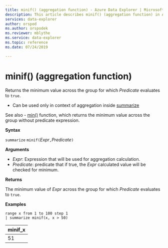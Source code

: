 ```yaml
---
title: minif() (aggregation function) - Azure Data Explorer | Microsoft Docs
description: This article describes minif() (aggregation function) in Azure Data Explorer.
services: data-explorer
author: orspod
ms.author: orspodek
ms.reviewer: mblythe
ms.service: data-explorer
ms.topic: reference
ms.date: 07/24/2019

---
```

# minif() (aggregation function)

Returns the minimum value across the group for which *Predicate* evaluates to `true`.

* Can be used only in context of aggregation inside [summarize](summarizeoperator.md)

See also - [min()](min-aggfunction.md) function, which returns the minimum value across the group without predicate expression.

**Syntax**

`summarize` `minif(`*Expr*`,`*Predicate*`)`

**Arguments**

* *Expr*: Expression that will be used for aggregation calculation.
* *Predicate*: predicate that if true, the *Expr* calculated value will be checked for minimum.

**Returns**

The minimum value of *Expr* across the group for which *Predicate* evaluates to `true`.

**Examples**

```kusto
range x from 1 to 100 step 1
| summarize minif(x, x > 50)
```

|minif_x|
|---|
|51|